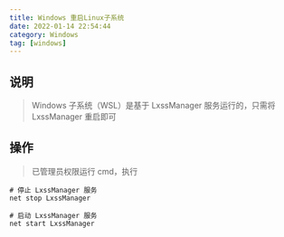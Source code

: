 ```yaml
---
title: Windows 重启Linux子系统
date: 2022-01-14 22:54:44
category: Windows
tag: [windows]
---
```


## 说明

> Windows 子系统（WSL）是基于 LxssManager 服务运行的，只需将 LxssManager 重启即可



## 操作

> 已管理员权限运行 cmd，执行

```
# 停止 LxssManager 服务
net stop LxssManager

# 启动 LxssManager 服务
net start LxssManager
```

